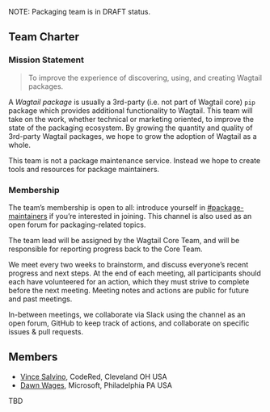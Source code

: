 NOTE: Packaging team is in DRAFT status.

## Team Charter

### Mission Statement

> To improve the experience of discovering, using, and creating Wagtail packages.

A *Wagtail package* is usually a 3rd-party (i.e. not part of Wagtail core) `pip` package which provides additional functionality to Wagtail. This team will take on the work, whether technical or marketing oriented, to improve the state of the packaging ecosystem. By growing the quantity and quality of 3rd-party Wagtail packages, we hope to grow the adoption of Wagtail as a whole.

This team is not a package maintenance service. Instead we hope to create tools and resources for package maintainers.

### Membership

The team’s membership is open to all: introduce yourself in [#package-maintainers](https://app.slack.com/client/T0K33F93J/C032RLK62PQ) if you’re interested in joining. This channel is also used as an open forum for packaging-related topics.

The team lead will be assigned by the Wagtail Core Team, and will be responsible for reporting progress back to the Core Team.

We meet every two weeks to brainstorm, and discuss everyone’s recent progress and next steps. At the end of each meeting, all participants should each have volunteered for an action, which they must strive to complete before the next meeting. Meeting notes and actions are public for future and past meetings.

In-between meetings, we collaborate via Slack using the channel as an open forum, GitHub to keep track of actions, and collaborate on specific issues & pull requests.

## Members

* [Vince Salvino](https://github.com/vsalvino), CodeRed, Cleveland OH USA
* [Dawn Wages](https://github.com/dawnwages), Microsoft, Philadelphia PA USA

TBD
